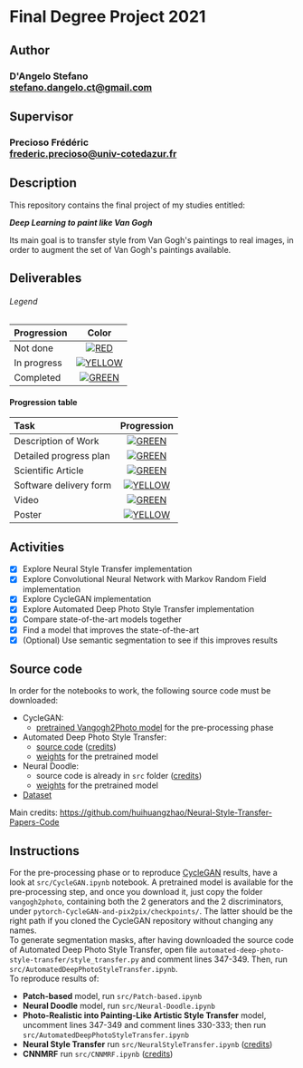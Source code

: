 # Final Degree Project 2021

## Author 
### D'Angelo Stefano <br>stefano.dangelo.ct@gmail.com
## Supervisor
### Precioso Frédéric <br>frederic.precioso@univ-cotedazur.fr 

## Description
This repository contains the final project of my studies entitled:

__*Deep Learning to paint like Van Gogh*__

Its main goal is to transfer style from Van Gogh's paintings to real images, in order to augment the set of Van Gogh's paintings available.

## Deliverables

###### Legend
| Progression | Color |
|:-----------------------|:------------------------------------:|
| Not done | [![RED](http://placehold.it/15/f03c15/f03c15)](#) |
| In progress | [![YELLOW](http://placehold.it/15/ffdd00/ffdd00)](#) |
| Completed | [![GREEN](http://placehold.it/15/44bb44/44bb44)](#) |

#### Progression table
| Task | Progression |
|:-----------------------|:------------------------------------:|
| Description of Work | [![GREEN](http://placehold.it/15/44bb44/44bb44)](#) |
| Detailed progress plan | [![GREEN](http://placehold.it/15/44bb44/44bb44)](#) |
| Scientific Article | [![GREEN](http://placehold.it/15/44bb44/44bb44)](#) |
| Software delivery form | [![YELLOW](http://placehold.it/15/ffdd00/ffdd00)](#) |
| Video | [![GREEN](http://placehold.it/15/44bb44/44bb44)](#) |
| Poster | [![YELLOW](http://placehold.it/15/ffdd00/ffdd00)](#) |

## Activities

- [x] Explore Neural Style Transfer implementation
- [x] Explore Convolutional Neural Network with Markov Random Field implementation
- [x] Explore CycleGAN implementation
- [x] Explore Automated Deep Photo Style Transfer implementation
- [x] Compare state-of-the-art models together
- [x] Find a model that improves the state-of-the-art
- [x] (Optional) Use semantic segmentation to see if this improves results

## Source code
In order for the notebooks to work, the following source code must be downloaded:
- CycleGAN:
  - [pretrained Vangogh2Photo model](https://drive.google.com/file/d/1NGXoMgnkBwsO6WNuZfHpwbb3aN6NLs-7/view?usp=sharing) for the pre-processing phase
- Automated Deep Photo Style Transfer: 
  - [source code](https://drive.google.com/drive/folders/1ODEgBJmRBpBPJ9uDKwEyAnSkeLL4RcJV?usp=sharing) ([credits](https://github.com/Spenhouet/automated-deep-photo-style-transfer)) 
  - [weights](https://github.com/Spenhouet/automated-deep-photo-style-transfer/releases/latest) for the pretrained model
- Neural Doodle: 
  - source code is already in `src` folder ([credits](https://github.com/gargimahale/Doodle))
  - [weights](http://www.vlfeat.org/matconvnet/models/imagenet-vgg-verydeep-19.mat) for the pretrained model
- [Dataset](https://drive.google.com/drive/folders/1r0PyD42lNfEIIKwtI_4J9NiELJOGw20D?usp=sharing)

Main credits: https://github.com/huihuangzhao/Neural-Style-Transfer-Papers-Code
## Instructions
For the pre-processing phase or to reproduce [CycleGAN](https://github.com/junyanz/pytorch-CycleGAN-and-pix2pix) results, have a look at `src/CycleGAN.ipynb` notebook. A pretrained model is available for the pre-processing step, and once you download it, just copy the folder `vangogh2photo`, containing both the 2 generators and the 2 discriminators, under `pytorch-CycleGAN-and-pix2pix/checkpoints/`. The latter should be the right path if you cloned the CycleGAN repository without changing any names. \
To generate segmentation masks, after having downloaded the source code of Automated Deep Photo Style Transfer, open file `automated-deep-photo-style-transfer/style_transfer.py` and comment lines 347-349. Then, run `src/AutomatedDeepPhotoStyleTransfer.ipynb`. \
To reproduce results of:
- **Patch-based** model, run `src/Patch-based.ipynb`
- **Neural Doodle** model, run `src/Neural-Doodle.ipynb`
- **Photo-Realistic into Painting-Like Artistic Style Transfer** model, uncomment lines 347-349 and comment lines 330-333; then run `src/AutomatedDeepPhotoStyleTransfer.ipynb`
- **Neural Style Transfer** run `src/NeuralStyleTransfer.ipynb` ([credits](https://github.com/titu1994/Neural-Style-Transfer.git))
- **CNNMRF** run `src/CNNMRF.ipynb` ([credits](https://github.com/jonzhaocn/cnnmrf-pytorch))
